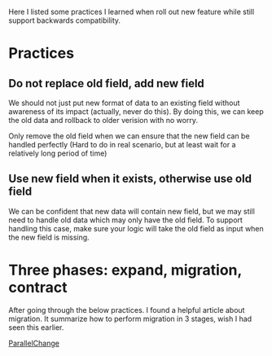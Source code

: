 Here I listed some practices I learned when roll out new feature while still support backwards compatibility.

# Practices

## Do not replace old field, add new field

We should not just put new format of data to an existing field without awareness of its impact (actually, never do this). By doing
this, we can keep the old data and rollback to older verision with no worry.

Only remove the old field when we can ensure that the new field can be handled perfectly (Hard to do in real scenario, but at least wait for 
a relatively long period of time)

## Use new field when it exists, otherwise use old field

We can be confident that new data will contain new field, but we may still need to handle old data which may only have the old field. To 
support handling this case, make sure your logic will take the old field as input when the new field is missing.


# Three phases: expand, migration, contract

After going through the below practices. I found a helpful article about migration. It summarize how to perform migration in 3 stages, 
wish I had seen this earlier.

[ParallelChange](https://martinfowler.com/bliki/ParallelChange.html)
